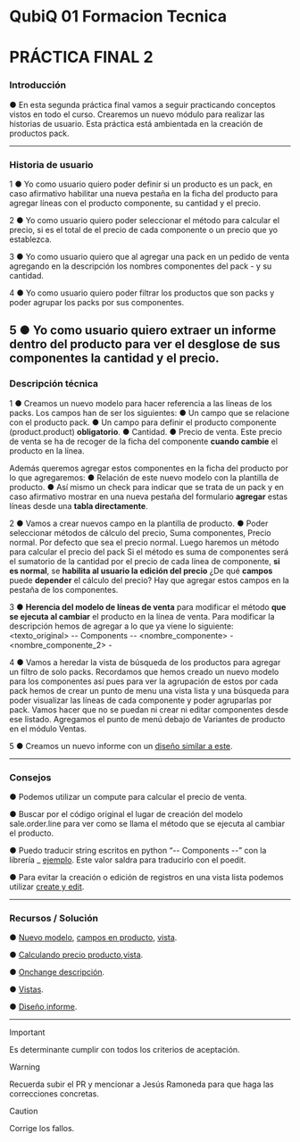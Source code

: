 # QubiQ 01 Formacion Tecnica

# PRÁCTICA FINAL 2

### Introducción

● En esta segunda práctica final vamos a seguir practicando conceptos vistos en todo el curso. Crearemos un nuevo módulo para realizar las historias de usuario. Esta práctica está ambientada en la creación de productos pack.

------------------------------------------------------------------------------------------------------------------

### Historia de usuario

1 ● Yo como usuario quiero poder definir si un producto es un pack, en caso afirmativo habilitar una nueva pestaña en la ficha del producto para agregar líneas con el producto componente, su cantidad y el precio.

2 ● Yo como usuario quiero poder seleccionar el método para calcular el precio, si es el total de el precio de cada componente o un precio que yo establezca.

3 ● Yo como usuario quiero que al agregar una pack en un pedido de venta agregando en la descripción los nombres componentes del pack - y su cantidad.

4 ● Yo como usuario quiero poder filtrar los productos que son packs y poder agrupar los packs por sus componentes.

5 ● Yo como usuario quiero extraer un informe dentro del producto para ver el desglose de sus componentes la cantidad y el precio.
------------------------------------------------------------------------------------------------------------------

### Descripción técnica

1 ● Creamos un nuevo modelo para hacer referencia a las líneas de los packs. Los campos han de ser los siguientes:
    ● Un campo que se relacione con el producto pack.
    ● Un campo para definir el producto componente (product.product) **obligatorio**.
    ● Cantidad.
    ● Precio de venta.
Este precio de venta se ha de recoger de la ficha del componente **cuando cambie** el producto en la línea.

Además queremos agregar estos componentes en la ficha del producto por lo que agregaremos:
    ● Relación de este nuevo modelo con la plantilla de producto.
    ● Así mismo un check para indicar que se trata de un pack y en caso afirmativo mostrar en una nueva pestaña del formulario **agregar** estas líneas desde una **tabla directamente**.

2 ● Vamos a crear nuevos campo en la plantilla de producto.
    ● Poder seleccionar métodos de cálculo del precio, Suma componentes, Precio normal. Por defecto que sea el precio normal.
Luego haremos un método para calcular el precio del pack Si el método es suma de componentes será el sumatorio de la cantidad por el precio de cada línea de componente, **si es normal**, se **habilita al usuario la edición del precio** ¿De qué **campos** puede **depender** el cálculo del precio?
Hay que agregar estos campos en la pestaña de los componentes.

3 ● **Herencia del modelo de líneas de venta** para modificar el método **que se ejecuta al cambiar** el producto en la línea de venta.
Para modificar la descripción hemos de agregar a lo que ya viene lo siguiente:
<texto_original>
-- Components --
<nombre_componente> - <cantidad>
<nombre_componente_2> - <cantidad>

4 ● Vamos a heredar la vista de búsqueda de los productos para agregar un filtro de solo packs. Recordamos que hemos creado un nuevo modelo para los componentes así pues para ver la agrupación de estos por cada pack hemos de crear un punto de menu una vista lista y una búsqueda para poder visualizar las líneas de cada componente y poder agruparlas por pack. Vamos hacer que no se puedan ni crear ni editar componentes desde ese listado.
Agregamos el punto de menú debajo de Variantes de producto en el módulo Ventas.

5 ● Creamos un nuevo informe con un [diseño similar a este](https://drive.google.com/file/d/17oyYtPVPsBHnU3qa_79XglwF7FB_b0WG/view).

------------------------------------------------------------------------------------------------------------------

### Consejos

● Podemos utilizar un compute para calcular el precio de venta.

● Buscar por el código original el lugar de creación del modelo sale.order.line para ver como se llama el método que se ejecuta al cambiar el producto.

● Puedo traducir string escritos en python “-- Components --” con la librería _ [ejemplo](https://github.com/odoo/odoo/blob/f882512fea32784944ecccdd921c96576869b2e6/addons/account/wizard/account_move_reversal.py#L115). Este valor saldra para traducirlo con el poedit.

● Para evitar la creación o edición de registros en una vista lista podemos utilizar [create y edit](https://github.com/odoo/odoo/blob/96564dd64bdbd426ae87444fd75a822074a37fc0/addons/account/views/account_move_views.xml#L140).

------------------------------------------------------------------------------------------------------------------

### Recursos / Solución

● [Nuevo modelo](https://github.com/QubiQ/sistema-doq/blob/master/practica_final_2/models/product_pack_line.py#L6), [campos en producto](https://github.com/QubiQ/sistema-doq/blob/4de257c1348b32afc309593936b6a58ee40ae4bd/practica_final_2/models/product_template.py#L7), [vista](https://github.com/QubiQ/sistema-doq/blob/4de257c1348b32afc309593936b6a58ee40ae4bd/practica_final_2/views/product_template.xml#L11).

● [Calculando precio producto](https://github.com/QubiQ/sistema-doq/blob/4de257c1348b32afc309593936b6a58ee40ae4bd/practica_final_2/models/product_template.py#L27),[vista](https://github.com/QubiQ/sistema-doq/blob/4de257c1348b32afc309593936b6a58ee40ae4bd/practica_final_2/views/product_template.xml#L19).

● [Onchange descripción](https://github.com/QubiQ/sistema-doq/blob/4de257c1348b32afc309593936b6a58ee40ae4bd/practica_final_2/models/sale_order.py#L8).

● [Vistas](https://github.com/QubiQ/sistema-doq/blob/4de257c1348b32afc309593936b6a58ee40ae4bd/practica_final_2/views/product_pack_line.xml#L6).

● [Diseño](https://github.com/QubiQ/sistema-doq/blob/4de257c1348b32afc309593936b6a58ee40ae4bd/practica_final_2/views/report_product_template.xml#L4),[informe](https://github.com/QubiQ/sistema-doq/blob/4de257c1348b32afc309593936b6a58ee40ae4bd/practica_final_2/views/reports.xml#L5).

------------------------------------------------------------------------------------------------------------------

> [!IMPORTANT]
> Es determinante cumplir con todos los criterios de aceptación.

> [!WARNING]
> Recuerda subir el PR y mencionar a Jesús Ramoneda para que haga las correcciones concretas.

> [!CAUTION]
> Corrige los fallos.
